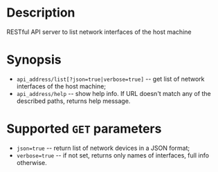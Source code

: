# Description
RESTful API server to list network interfaces of the host machine

# Synopsis
* `api_address/list[?json=true|verbose=true]` -- get list of network interfaces of the host machine;
* `api_address/help` -- show help info.
If URL doesn't match any of the described paths, returns help message.

# Supported `GET` parameters
* `json=true` -- return list of network devices in a JSON format;
* `verbose=true` -- if not set, returns only names of interfaces, full info otherwise.

